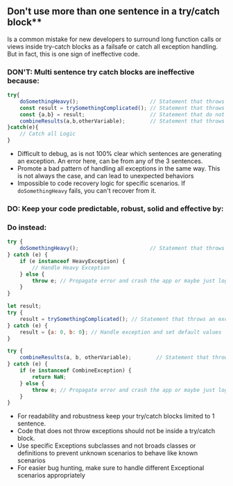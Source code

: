 ## Don't use more than one sentence in a try/catch block**

Is a common mistake for new developers to surround long function calls or views inside try-catch blocks as a failsafe or catch all exception handling. But in fact, this is one sign of ineffective code.

### DON'T: Multi sentence try catch blocks are **ineffective** because:

```js
try{
    doSomethingHeavy();                       // Statement that throws an exception
    const result = trySomethingComplicated(); // Statement that throws an exception
    const {a,b} = result;                     // Statement that do not throw an exception
    combineResults(a,b,otherVariable);        // Statement that throws an exception
}catch(e){
    // Catch all Logic
}
```

- Difficult to debug, as is not 100% clear which sentences are generating an exception. An error here, can be from any of the 3 sentences.
- Promote a bad pattern of handling all exceptions in the same way. This is not always the case, and can lead to unexpected behaviors
- Impossible to code recovery logic for specific scenarios. If `doSomethingHeavy` fails, you can't recover from it. 

### DO: Keep your code predictable, robust, solid and **effective** by:


### Do instead:

```js
try {
    doSomethingHeavy();                       // Statement that throws an exception
} catch (e) {
    if (e instanceof HeavyException) {
        // Handle Heavy Exception
    } else {
        throw e; // Propagate error and crash the app or maybe just log the error.
    }
}

let result;
try {
    result = trySomethingComplicated(); // Statement that throws an exception
} catch (e) {
    result = {a: 0, b: 0}; // Handle exception and set default values
}

try {
    combineResults(a, b, otherVariable);        // Statement that throws an exception
} catch (e) {
    if (e instanceof CombineException) {
        return NaN;
    } else {
        throw e; // Propagate error and crash the app or maybe just log the error.
    }
}

```

- For readability and robustness keep your try/catch blocks limited to 1 sentence.
- Code that does not throw exceptions should not be inside a try/catch block.
- Use specific Exceptions subclasses and not broads classes or definitions to prevent unknown scenarios to behave like known scenarios
- For easier bug hunting, make sure to handle different Exceptional scenarios appropriately  

